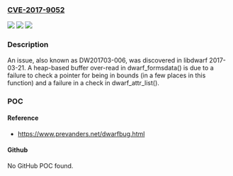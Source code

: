 ### [CVE-2017-9052](https://cve.mitre.org/cgi-bin/cvename.cgi?name=CVE-2017-9052)
![](https://img.shields.io/static/v1?label=Product&message=n%2Fa&color=blue)
![](https://img.shields.io/static/v1?label=Version&message=n%2Fa&color=blue)
![](https://img.shields.io/static/v1?label=Vulnerability&message=n%2Fa&color=brighgreen)

### Description

An issue, also known as DW201703-006, was discovered in libdwarf 2017-03-21. A heap-based buffer over-read in dwarf_formsdata() is due to a failure to check a pointer for being in bounds (in a few places in this function) and a failure in a check in dwarf_attr_list().

### POC

#### Reference
- https://www.prevanders.net/dwarfbug.html

#### Github
No GitHub POC found.

